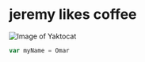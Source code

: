 # jeremy likes coffee

![Image of Yaktocat](https://octodex.github.com/images/yaktocat.png)

```javascript
var myName = Omar
```
